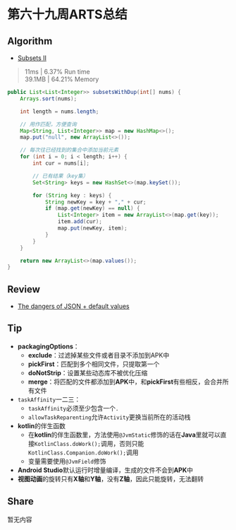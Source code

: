 # 第六十九周ARTS总结
## Algorithm
- [Subsets II](https://leetcode.com/problems/subsets-ii/)
> 11ms | 6.37% Run time  
> 39.1MB | 64.21% Memory
```java
public List<List<Integer>> subsetsWithDup(int[] nums) {
    Arrays.sort(nums);

    int length = nums.length;

    // 用作匹配，方便查询
    Map<String, List<Integer>> map = new HashMap<>();
    map.put("null", new ArrayList<>());

    // 每次往已经找到的集合中添加当前元素
    for (int i = 0; i < length; i++) {
        int cur = nums[i];

        // 已有结果（key集）
        Set<String> keys = new HashSet<>(map.keySet());

        for (String key : keys) {
            String newKey = key + "," + cur;
            if (map.get(newKey) == null) {
                List<Integer> item = new ArrayList<>(map.get(key));
                item.add(cur);
                map.put(newKey, item);
            }
        }
    }

    return new ArrayList<>(map.values());
}
```

## Review
- [The dangers of JSON + default values](https://blog.danlew.net/2021/06/23/json-deserializatio-nand-default-values-dont-mix/)

## Tip
+ **packagingOptions**：
    + **exclude**：过滤掉某些文件或者目录不添加到APK中
    + **pickFirst**：匹配到多个相同文件，只提取第一个
    + **doNotStrip**：设置某些动态库不被优化压缩
    + **merge**：将匹配的文件都添加到**APK**中，和**pickFirst**有些相反，会合并所有文件
+ `taskAffinity`一二三：
    + `taskAffinity`必须至少包含一个`.`
    + `allowTaskReparenting`允许`Activity`更换当前所在的活动栈
+ **kotlin**的伴生函数
  + 在**kotlin**的伴生函数里，方法使用`@JvmStatic`修饰的话在**Java**里就可以直接`KotlinClass.doWork();`调用，否则只能`KotlinClass.Companion.doWork();`调用
  + 变量需要使用`@JvmField`修饰
+ **Android Studio**默认运行时增量编译，生成的文件不会到**APK**中
+ **视图动画**的旋转只有**X轴**和**Y轴**，没有**Z轴**，因此只能旋转，无法翻转

## Share
暂无内容